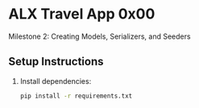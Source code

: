 # ALX Travel App 0x00

Milestone 2: Creating Models, Serializers, and Seeders

## Setup Instructions

1. Install dependencies:
   ```bash
   pip install -r requirements.txt
